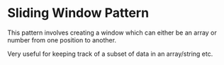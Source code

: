 # Sliding Window Pattern
This pattern involves creating a window which can either be an array or number from one position to another.<br>

Very useful for keeping track of a subset of data in an array/string etc.